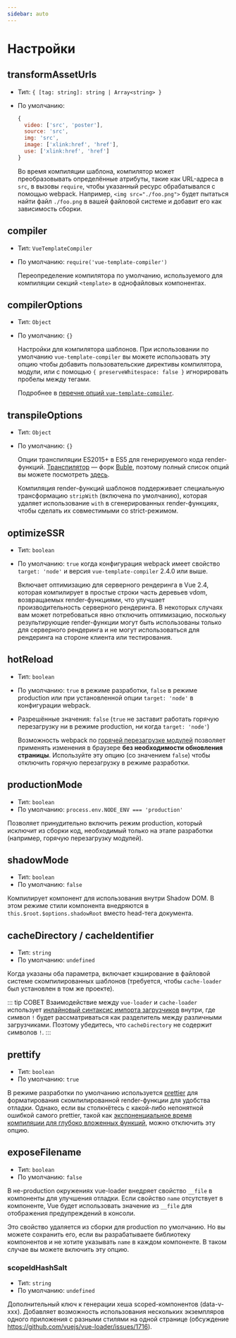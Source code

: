 ```yaml
---
sidebar: auto
---
```


# Настройки

## transformAssetUrls

- Тип: `{ [tag: string]: string | Array<string> }`
- По умолчанию:

  ``` js
  {
    video: ['src', 'poster'],
    source: 'src',
    img: 'src',
    image: ['xlink:href', 'href'],
    use: ['xlink:href', 'href']
  }
  ```

  Во время компиляции шаблона, компилятор может преобразовывать определённые атрибуты, такие как URL-адреса в `src`, в вызовы `require`, чтобы указанный ресурс обрабатывался с помощью webpack. Например, `<img src="./foo.png">` будет пытаться найти файл `./foo.png` в вашей файловой системе и добавит его как зависимость сборки.

## compiler

- Тип: `VueTemplateCompiler`
- По умолчанию: `require('vue-template-compiler')`

  Переопределение компилятора по умолчанию, используемого для компиляции секций `<template>` в однофайловых компонентах.

## compilerOptions

- Тип: `Object`
- По умолчанию: `{}`

  Настройки для компилятора шаблонов. При использовании по умолчанию `vue-template-compiler` вы можете использовать эту опцию чтобы добавить пользовательские директивы компилятора, модули, или с помощью `{ preserveWhitespace: false }` игнорировать пробелы между тегами.

  Подробнее в [перечне опций `vue-template-compiler`](https://github.com/vuejs/vue/tree/dev/packages/vue-template-compiler#options).

## transpileOptions

- Тип: `Object`
- По умолчанию: `{}`

  Опции транспиляции ES2015+ в ES5 для генерируемого кода render-функций. [Транспилятор](https://github.com/vuejs/vue-template-es2015-compiler) — форк [Buble](https://github.com/Rich-Harris/buble), поэтому полный список опций вы можете посмотреть [здесь](https://buble.surge.sh/guide/#using-the-javascript-api).

  Компиляция render-функций шаблонов поддерживает специальную трансформацию `stripWith` (включена по умолчанию), которая удаляет использование `with` в сгенерированных render-функциях, чтобы сделать их совместимыми со strict-режимом.

## optimizeSSR

- Тип: `boolean`
- По умолчанию: `true` когда конфигурация webpack имеет свойство `target: 'node'` и версия `vue-template-compiler` 2.4.0 или выше.

  Включает оптимизацию для серверного рендеринга в Vue 2.4, которая компилирует в простые строки часть деревьев vdom, возвращаемых render-функциями, что улучшает производительность серверного рендеринга. В некоторых случаях вам может потребоваться явно отключить оптимизацию, поскольку результирующие render-функции могут быть использованы только для серверного рендеринга и не могут использоваться для рендеринга на стороне клиента или тестирования.

## hotReload

- Тип: `boolean`
- По умолчанию: `true` в режиме разработки, `false` в режиме production или при установленной опции `target: 'node'` в конфигурации webpack.
- Разрешённые значения: `false` (`true` не заставит работать горячую перезагрузку ни в режиме production, ни когда `target: 'node'`)

  Возможность webpack по [горячей перезагрузке модулей](https://webpack.js.org/concepts/hot-module-replacement/) позволяет применять изменения в браузере **без необходимости обновления страницы**.
  Используйте эту опцию (со значением `false`) чтобы отключить горячую перезагрузку в режиме разработки.

## productionMode

- Тип: `boolean`
- По умолчанию: `process.env.NODE_ENV === 'production'`

Позволяет принудительно включить режим production, который исключит из сборки код, необходимый только на этапе разработки (например, горячую перезагрузку модулей).

## shadowMode

- Тип: `boolean`
- По умолчанию: `false`

Компилирует компонент для использования внутри Shadow DOM. В этом режиме стили компонента внедряются в `this.$root.$options.shadowRoot` вместо head-тега документа.

## cacheDirectory / cacheIdentifier

- Тип: `string`
- По умолчанию: `undefined`

Когда указаны оба параметра, включает кэширование в файловой системе скомпилированных шаблонов (требуется, чтобы `cache-loader` был установлен в том же проекте).

::: tip СОВЕТ
  Взаимодействие между `vue-loader` и `cache-loader` использует [инлайновый синтаксис импорта загрузчиков](https://webpack.js.org/concepts/loaders/#inline) внутри, где символ `!` будет рассматриваться как разделитель между различными загрузчиками. Поэтому убедитесь, что `cacheDirectory` не содержит символов `!`.
:::

## prettify

- Тип: `boolean`
- По умолчанию: `true`

В режиме разработки по умолчанию используется [prettier](https://prettier.io/) для форматирования скомпилированной render-функции для удобства отладки. Однако, если вы столкнётесь с какой-либо непонятной ошибкой самого prettier, такой как [экспоненциальное время компиляции для глубоко вложенных функций](https://github.com/prettier/prettier/issues/4672), можно отключить эту опцию.

## exposeFilename

- Тип: `boolean`
- По умолчанию: `false`

В не-production окружениях vue-loader внедряет свойство `__file` в компоненты для улучшения отладки. Если свойство `name` отсутствует в компоненте, Vue будет использовать значение из `__file` для отображения предупреждений в консоли.

Это свойство удаляется из сборки для production по умолчанию. Но вы можете сохранить его, если вы разрабатываете библиотеку компонентов и не хотите указывать `name` в каждом компоненте. В таком случае вы можете включить эту опцию.

### scopeIdHashSalt

- Тип: `string`
- По умолчанию: `undefined`

Дополнительный ключ к генерации хеша scoped-компонентов (data-v-xxx). Добавляет возможность использования нескольких экземпляров одного приложения с разными стилями на одной странице (обсуждение https://github.com/vuejs/vue-loader/issues/1716).
